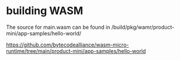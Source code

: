 # building WASM

The source for main.wasm can be found in
<RIOT>/build/pkg/wamr/product-mini/app-samples/hello-world/

https://github.com/bytecodealliance/wasm-micro-runtime/tree/main/product-mini/app-samples/hello-world



